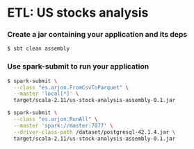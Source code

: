 # ETL: US stocks analysis



### Create a jar containing your application and its deps
```bash
$ sbt clean assembly
```

### Use spark-submit to run your application

```bash
$ spark-submit \
  --class "es.arjon.FromCsvToParquet" \
  --master 'local[*]' \
  target/scala-2.11/us-stock-analysis-assembly-0.1.jar
```

```bash
$ spark-submit \
  --class "es.arjon.RunAll" \
  --master 'spark://master:7077' \
  --driver-class-path /dataset/postgresql-42.1.4.jar \
  target/scala-2.11/us-stock-analysis-assembly-0.1.jar
```

